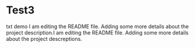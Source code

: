 # Test3
txt demo
I am editing the README file. Adding some more details about the project description.I am editing the README file. Adding some more details about the project descreptions.
